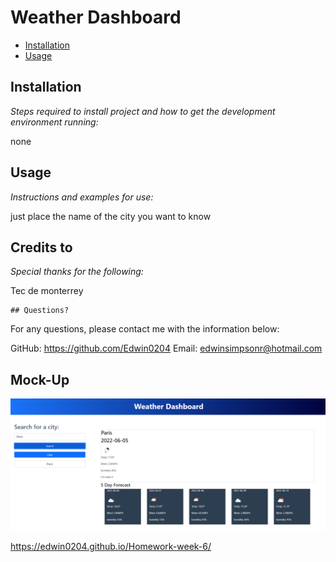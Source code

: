 # Weather Dashboard
 
  * [Installation](#installation)
  * [Usage](#usage)
  
  ## Installation
  
  *Steps required to install project and how to get the development environment running:*
  
  none
  
  ## Usage 
  
  *Instructions and examples for use:*
  
  just place the name of the city you want to know
  
  ## Credits to
  
  *Special thanks for the following:*
  
  Tec de monterrey
      
    ## Questions?
    
  For any questions, please contact me with the information below:
 
  GitHub: https://github.com/Edwin0204
  Email: edwinsimpsonr@hotmail.com

   ## Mock-Up

   ![The weather app includes a search option, a list of cities, and a five-day forecast and current weather conditions for Paris.](./Assets/Capture.PNG)

   https://edwin0204.github.io/Homework-week-6/